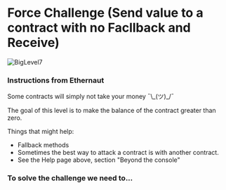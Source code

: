# Force Challenge (Send value to a contract with no Facllback and Receive)

![BigLevel7](https://user-images.githubusercontent.com/102038261/199758351-8e80ca7b-61a3-45af-9b5c-ac59516c3c1b.svg)

<h3> Instructions from Ethernaut</h3>

<p>Some contracts will simply not take your money ¯\_(ツ)_/¯

The goal of this level is to make the balance of the contract greater than zero.

Things that might help:

* Fallback methods
* Sometimes the best way to attack a contract is with another contract.
* See the Help page above, section "Beyond the console"</p>

<h3>To solve the challenge we need to... </h3>
